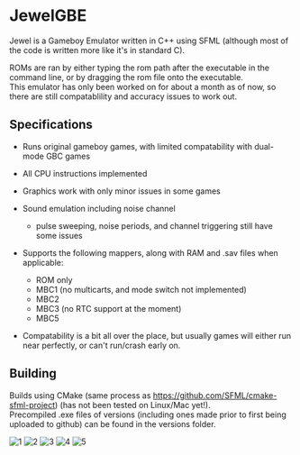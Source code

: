 # JewelGBE
Jewel is a Gameboy Emulator written in C++ using SFML (although most of the code is written more like it's in standard C).

ROMs are ran by either typing the rom path after the executable in the command line, or by dragging the rom file onto the executable.<br />
This emulator has only been worked on for about a month as of now, so there are still compatablility and accuracy issues to work out.

## Specifications
* Runs original gameboy games, with limited compatability with dual-mode GBC games
* All CPU instructions implemented
* Graphics work with only minor issues in some games
* Sound emulation including noise channel<br />
    - pulse sweeping, noise periods, and channel triggering still have some issues

* Supports the following mappers, along with RAM and .sav files when applicable:
    - ROM only
    - MBC1 (no multicarts, and mode switch not implemented)
    - MBC2
    - MBC3 (no RTC support at the moment)
    - MBC5<br />
* Compatability is a bit all over the place, but usually games will either
run near perfectly, or can't run/crash early on.

## Building
Builds using CMake (same process as https://github.com/SFML/cmake-sfml-project) (has not been tested on Linux/Mac yet!).<br />
Precompiled .exe files of versions (including ones made prior to first being uploaded to github) can be found in the versions folder.

![1](https://github.com/Zynidian/JewelGBE/assets/166747411/e7ce9a95-504c-4a02-bca1-98cfb31d19a0)
![2](https://github.com/Zynidian/JewelGBE/assets/166747411/3a62cdee-5969-41cd-a1c7-ab54761cbe47)
![3](https://github.com/Zynidian/JewelGBE/assets/166747411/c63777c2-7e26-4f49-ad7a-fffbf5ceedd4)
![4](https://github.com/Zynidian/JewelGBE/assets/166747411/6feb99d1-cbf9-4b16-b4db-eacaa5562e09)
![5](https://github.com/Zynidian/JewelGBE/assets/166747411/3e82dd32-40cb-48d4-a431-a9ddc843b9bb)
